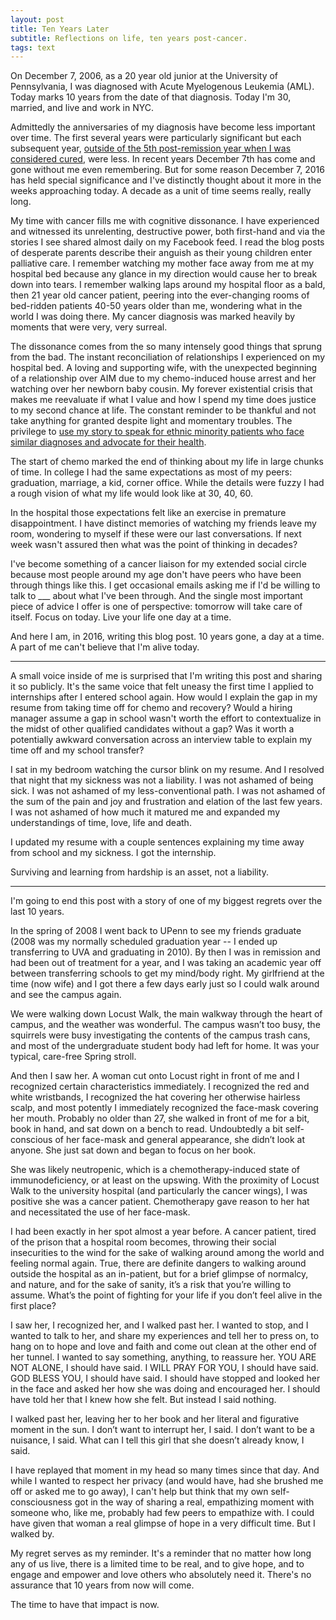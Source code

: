 ```yaml
---
layout: post
title: Ten Years Later
subtitle: Reflections on life, ten years post-cancer.
tags: text
---
```


On December 7, 2006, as a 20 year old junior at the University of Pennsylvania,
I was diagnosed with Acute Myelogenous Leukemia (AML). Today marks 10 years from
the date of that diagnosis. Today I'm 30, married, and live and work in NYC.

Admittedly the anniversaries of my diagnosis have become less important over time.
The first several years were particularly significant but each
subsequent year, [outside of the 5th post-remission year when I was considered
cured](http://blog.danielna.com/2012/08/20/cured.html), were less. In recent years
December 7th has come and gone without me even
remembering. But for some reason December 7, 2016 has held special significance
and I've distinctly thought about it more in the weeks approaching today. A
decade as a unit of time seems really, really long.

My time with cancer fills me with cognitive dissonance. I have experienced and
witnessed its unrelenting, destructive power, both first-hand and via the
stories I see shared almost daily on my Facebook feed. I read the blog posts of
desperate parents describe their anguish as their young children enter palliative
care. I remember watching my mother face away from me at my hospital bed because
any glance in my direction would cause her to break down into tears. I remember
walking laps around my hospital floor as a bald, then 21 year old cancer patient,
peering into the ever-changing rooms of bed-ridden patients 40-50 years older
than me, wondering what in the world I was doing there. My cancer
diagnosis was marked heavily by moments that were very, very surreal.

The dissonance comes from the so many intensely good things that sprung from the
bad. The instant reconciliation of relationships I experienced on my hospital bed.
A loving and supporting wife, with the unexpected beginning of a relationship
over AIM due to my chemo-induced house arrest and her watching over her
newborn baby cousin.  My forever existential crisis that makes me reevaluate
if what I value and how I spend my time does justice to my second chance
at life. The constant reminder to be thankful and not take anything for granted
despite light and momentary troubles. The privilege to [use my story to speak for
ethnic minority patients who face similar diagnoses and advocate for their health](http://www.cheekswab.org/).

The start of chemo marked the end of thinking about my life in large chunks of
time. In college I had the same expectations as most of my peers: graduation,
marriage, a kid, corner office. While the details were fuzzy I had a rough
vision of what my life would look like at 30, 40, 60.

In the hospital those expectations felt like an exercise in premature
disappointment. I have distinct memories of watching my friends leave my room,
wondering to myself if these were our last conversations. If next week wasn't
assured then what was the point of thinking in decades?

I've become something of a cancer liaison for my extended social circle because
most people around my age don't have peers who have been through things like
this. I get occasional emails asking me if I'd be willing to talk to \_\_\_ about
what I've been through. And the single most important piece of advice I offer is one
of perspective: tomorrow will take care of itself. Focus on today. Live your life
one day at a time.

And here I am, in 2016, writing this blog post. 10 years gone, a day at a time.
A part of me can't believe that I'm alive today.

---

A small voice inside of me is surprised that I'm writing this post and sharing
it so publicly. It's the same voice that felt uneasy the first time I applied
to internships after I entered school again. How would I explain the gap in
my resume from taking time off for chemo and recovery? Would a hiring manager
assume a gap in school wasn't worth the effort to contextualize in the midst of
other qualified candidates without a gap? Was it worth a potentially awkward
conversation across an interview table to explain my time off and my school transfer?

I sat in my bedroom watching the cursor blink on my resume. And I resolved that
night that my sickness was not a liability. I was not ashamed of being sick. I
was not ashamed of my less-conventional path. I was not ashamed of the sum of
the pain and joy and frustration and elation of the last few years. I was not
ashamed of how much it matured me and expanded my understandings of time, love,
life and death.

I updated my resume with a couple sentences explaining my time away from school
and my sickness. I got the internship.

Surviving and learning from hardship is an asset, not a liability.

---

I'm going to end this post with a story of one of my biggest regrets over the
last 10 years.

In the spring of 2008 I went back to UPenn to see my friends graduate (2008
was my normally scheduled graduation year -- I ended up transferring to UVA
and graduating in 2010).  By then I was in remission and had been out of
treatment for a year, and I was taking an academic year off between
transferring schools to get my mind/body right.  My girlfriend at the time
(now wife) and I got there a few days early just so I could walk around and see
the campus again.

We were walking down Locust Walk, the main walkway through the heart of campus,
and the weather was wonderful. The campus wasn’t too busy, the squirrels were
busy investigating the contents of the campus trash cans, and most of the
undergraduate student body had left for home.  It was your typical, care-free
Spring stroll.

And then I saw her.  A woman cut onto Locust right in front of me and I
recognized certain characteristics immediately.  I recognized the red and white
wristbands, I recognized the hat covering her otherwise hairless scalp, and
most potently I immediately recognized the face-mask covering her mouth.
Probably no older than 27, she walked in front of me for a bit, book in hand,
and sat down on a bench to read.  Undoubtedly a bit self-conscious of her
face-mask and general appearance, she didn’t look at anyone.  She just sat down
and began to focus on her book.

She was likely neutropenic, which is a chemotherapy-induced state of
immunodeficiency, or at least on the upswing.  With the proximity of Locust
Walk to the university hospital (and particularly the cancer wings), I was
positive she was a cancer patient.  Chemotherapy gave reason to her hat and
necessitated the use of her face-mask.

I had been exactly in her spot almost a year before.  A cancer patient, tired
of the prison that a hospital room becomes, throwing their social insecurities
to the wind for the sake of walking around among the world and feeling normal
again.  True, there are definite dangers to walking around outside the hospital
as an in-patient, but for a brief glimpse of normalcy, and nature, and for the
sake of sanity, it’s a risk that you’re willing to assume.  What’s the point of
fighting for your life if you don’t feel alive in the first place?

I saw her, I recognized her, and I walked past her.  I wanted to stop, and I
wanted to talk to her, and share my experiences and tell her to press on, to
hang on to hope and love and faith and come out clean at the other end of her
tunnel. I wanted to say something, anything, to reassure her.  YOU ARE NOT
ALONE, I should have said.  I WILL PRAY FOR YOU, I should have said.  GOD BLESS
YOU, I should have said.  I should have stopped and looked her in the face and
asked her how she was doing and encouraged her. I should have told her that I knew
how she felt. But instead I said nothing.

I walked past her, leaving her to her book and her literal and figurative
moment in the sun. I don’t want to interrupt her, I said. I don’t want to be a
nuisance, I said.  What can I tell this girl that she doesn’t already know, I
said.

I have replayed that moment in my head so many times since that day. And while
I wanted to respect her privacy (and would have, had she brushed me off or
asked me to go away), I can't help but think that my own self-consciousness got
in the way of sharing a real, empathizing moment with someone who, like me,
probably had few peers to empathize with. I could have given that woman a real
glimpse of hope in a very difficult time. But I walked by.

My regret serves as my reminder.  It's a reminder that no matter how long any
of us live, there is a limited time to be real, and to give hope, and to engage
and empower and love others who absolutely need it. There's no assurance that
10 years from now will come.

The time to have that impact is now.
